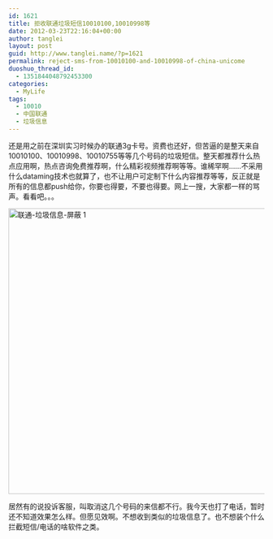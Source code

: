 ```yaml
---
id: 1621
title: 拒收联通垃圾短信10010100,10010998等
date: 2012-03-23T22:16:04+00:00
author: tanglei
layout: post
guid: http://www.tanglei.name/?p=1621
permalink: reject-sms-from-10010100-and-10010998-of-china-unicome
duoshuo_thread_id:
  - 1351844048792453300
categories:
  - MyLife
tags:
  - 10010
  - 中国联通
  - 垃圾信息
---
```

还是用之前在深圳实习时候办的联通3g卡号。资费也还好，但苦逼的是整天来自10010100、10010998、10010755等等几个号码的垃圾短信。整天都推荐什么热点应用啊，热点咨询免费推荐啊，什么精彩视频推荐啊等等。谁稀罕啊……不采用什么dataming技术也就算了，也不让用户可定制下什么内容推荐等等，反正就是所有的信息都push给你，你要也得要，不要也得要。网上一搜，大家都一样的骂声。看看吧。。。

[<img style="display: inline; border: 0px;" title="联通-垃圾信息-屏蔽 1" src="http://www.tanglei.name/wp-content/uploads/2012/03/1_thumb.jpg" alt="联通-垃圾信息-屏蔽 1" width="591" height="563" border="0" data-pinit="registered" />](http://www.tanglei.name/wp-content/uploads/2012/03/1.jpg)

居然有的说投诉客服，叫取消这几个号码的来信都不行。我今天也打了电话，暂时还不知道效果怎么样。但愿见效啊。不想收到类似的垃圾信息了。也不想装个什么拦截短信/电话的啥软件之类。
